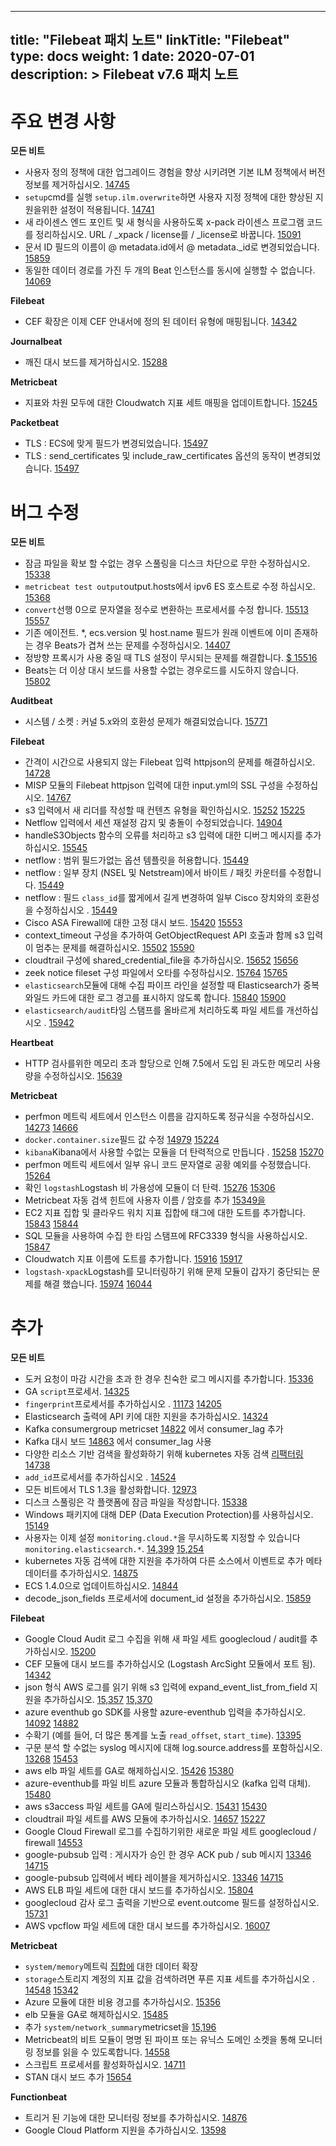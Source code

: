 ﻿ 


---
title: "Filebeat 패치 노트"
linkTitle: "Filebeat"
type: docs
weight: 1
date: 2020-07-01
description: >
  Filebeat v7.6 패치 노트
---

# 주요 변경 사항

**모든 비트**

-   사용자 정의 정책에 대한 업그레이드 경험을 향상 시키려면 기본 ILM 정책에서 버전 정보를 제거하십시오. [14745](https://github.com/elastic/beats/pull/14745)
-   `setup`cmd를 실행 `setup.ilm.overwrite`하면 사용자 지정 정책에 대한 향상된 지원을위한 설정이 적용됩니다. [14741](https://github.com/elastic/beats/pull/14741)
-   새 라이센스 엔드 포인트 및 새 형식을 사용하도록 x-pack 라이센스 프로그램 코드를 정리하십시오. URL / _xpack / license를 / _license로 바꿉니다. [15091](https://github.com/elastic/beats/pull/15091)
-   문서 ID 필드의 이름이 @ metadata.id에서 @ metadata._id로 변경되었습니다. [15859](https://github.com/elastic/beats/pull/15859)
-   동일한 데이터 경로를 가진 두 개의 Beat 인스턴스를 동시에 실행할 수 없습니다. [14069](https://github.com/elastic/beats/pull/14069)

**Filebeat**

-  CEF 확장은 이제 CEF 안내서에 정의 된 데이터 유형에 매핑됩니다. [14342](https://github.com/elastic/beats/pull/14342)

**Journalbeat**

-   깨진 대시 보드를 제거하십시오. [15288](https://github.com/elastic/beats/pull/15288)

**Metricbeat**

-  지표와 차원 모두에 대한 Cloudwatch 지표 세트 매핑을 업데이트합니다. [15245](https://github.com/elastic/beats/pull/15245)

**Packetbeat**

-   TLS : ECS에 맞게 필드가 변경되었습니다. [15497](https://github.com/elastic/beats/pull/15497)
-   TLS : send_certificates 및 include_raw_certificates 옵션의 동작이 변경되었습니다. [15497](https://github.com/elastic/beats/pull/15497)

# 버그 수정

**모든 비트**

-   잠금 파일을 확보 할 수없는 경우 스풀링을 디스크 차단으로 무한 수정하십시오. [15338](https://github.com/elastic/beats/pull/15338)
-   `metricbeat test output`output.hosts에서 ipv6 ES 호스트로 수정 하십시오. [15368](https://github.com/elastic/beats/pull/15368)
-   `convert`선행 0으로 문자열을 정수로 변환하는 프로세서를 수정 합니다. [15513](https://github.com/elastic/beats/issues/15513) [15557](https://github.com/elastic/beats/pull/15557)
-   기존 에이전트. *, ecs.version 및 host.name 필드가 원래 이벤트에 이미 존재하는 경우 Beats가 겹쳐 쓰는 문제를 수정하십시오. [14407](https://github.com/elastic/beats/pull/14407)
-   정방향 프록시가 사용 중일 때 TLS 설정이 무시되는 문제를 해결합니다. [$ 15516](https://github.com/elastic/beats/pull/15516)
-   Beats는 더 이상 대시 보드를 사용할 수없는 경우로드를 시도하지 않습니다. [15802](https://github.com/elastic/beats/pull/15802)

**Auditbeat**

-   시스템 / 소켓 : 커널 5.x와의 호환성 문제가 해결되었습니다. [15771](https://github.com/elastic/beats/pull/15771)

**Filebeat**

-   간격이 시간으로 사용되지 않는 Filebeat 입력 httpjson의 문제를 해결하십시오. [14728](https://github.com/elastic/beats/pull/14728)
-   MISP 모듈의 Filebeat httpjson 입력에 대한 input.yml의 SSL 구성을 수정하십시오. [14767](https://github.com/elastic/beats/pull/14767)
-   s3 입력에서 새 리더를 작성할 때 컨텐츠 유형을 확인하십시오. [15252](https://github.com/elastic/beats/pull/15252) [15225](https://github.com/elastic/beats/issues/15225)
-   Netflow 입력에서 세션 재설정 감지 및 충돌이 수정되었습니다. [14904](https://github.com/elastic/beats/pull/14904)
-   handleS3Objects 함수의 오류를 처리하고 s3 입력에 대한 디버그 메시지를 추가하십시오. [15545](https://github.com/elastic/beats/pull/15545)
-   netflow : 범위 필드가없는 옵션 템플릿을 허용합니다. [15449](https://github.com/elastic/beats/pull/15449)
-   netflow : 일부 장치 (NSEL 및 Netstream)에서 바이트 / 패킷 카운터를 수정합니다. [15449](https://github.com/elastic/beats/pull/15449)
-   netflow : 필드 `class_id`를 짧게에서 길게 변경하여 일부 Cisco 장치와의 호환성을 수정하십시오 . [15449](https://github.com/elastic/beats/pull/15449)
-   Cisco ASA Firewall에 대한 고정 대시 보드. [15420](https://github.com/elastic/beats/issues/15420) [15553](https://github.com/elastic/beats/pull/15553)
-   context_timeout 구성을 추가하여 GetObjectRequest API 호출과 함께 s3 입력이 멈추는 문제를 해결하십시오. [15502](https://github.com/elastic/beats/issues/15502) [15590](https://github.com/elastic/beats/pull/15590)
-   cloudtrail 구성에 shared_credential_file을 추가하십시오. [15652](https://github.com/elastic/beats/issues/15652) [15656](https://github.com/elastic/beats/pull/15656)
-   zeek notice fileset 구성 파일에서 오타를 수정하십시오. [15764](https://github.com/elastic/beats/issues/15764) [15765](https://github.com/elastic/beats/pull/15765)
-   `elasticsearch`모듈에 대해 수집 파이프 라인을 설정할 때 Elasticsearch가 중복 와일드 카드에 대한 로그 경고를 표시하지 않도록 합니다. [15840](https://github.com/elastic/beats/issues/15840) [15900](https://github.com/elastic/beats/pull/15900)
-   `elasticsearch/audit`타임 스탬프를 올바르게 처리하도록 파일 세트를 개선하십시오 . [15942](https://github.com/elastic/beats/pull/15942)

**Heartbeat**

-   HTTP 검사를위한 메모리 초과 할당으로 인해 7.5에서 도입 된 과도한 메모리 사용량을 수정하십시오. [15639](https://github.com/elastic/beats/pull/15639)

**Metricbeat**

-   perfmon 메트릭 세트에서 인스턴스 이름을 감지하도록 정규식을 수정하십시오. [14273](https://github.com/elastic/beats/issues/14273) [14666](https://github.com/elastic/beats/pull/14666)
-   `docker.container.size`필드 값 수정 [14979](https://github.com/elastic/beats/issues/14979) [15224](https://github.com/elastic/beats/pull/15224)
-   `kibana`Kibana에서 사용할 수없는 모듈을 더 탄력적으로 만듭니다 . [15258](https://github.com/elastic/beats/issues/15258) [15270](https://github.com/elastic/beats/pull/15270)
-   perfmon 메트릭 세트에서 일부 유니 코드 문자열로 공황 예외를 수정했습니다. [15264](https://github.com/elastic/beats/issues/15264)
-   확인 `logstash`Logstash 비 가용성에 모듈이 더 탄력. [15276](https://github.com/elastic/beats/issues/15276) [15306](https://github.com/elastic/beats/pull/15306)
-   Metricbeat 자동 검색 힌트에 사용자 이름 / 암호를 추가 [15349을](https://github.com/elastic/beats/pull/15349)
-   EC2 지표 집합 및 클라우드 워치 지표 집합에 태그에 대한 도트를 추가합니다. [15843](https://github.com/elastic/beats/issues/15843) [15844](https://github.com/elastic/beats/pull/15844)
-   SQL 모듈을 사용하여 수집 한 타임 스탬프에 RFC3339 형식을 사용하십시오. [15847](https://github.com/elastic/beats/pull/15847)
-   Cloudwatch 지표 이름에 도트를 추가합니다. [15916](https://github.com/elastic/beats/issues/15916) [15917](https://github.com/elastic/beats/pull/15917)
-   `logstash-xpack`Logstash를 모니터링하기 위해 문제 모듈이 갑자기 중단되는 문제를 해결 했습니다. [15974](https://github.com/elastic/beats/issues/15974) [16044](https://github.com/elastic/beats/pull/16044)

# 추가

**모든 비트**

-   도커 요청이 마감 시간을 초과 한 경우 친숙한 로그 메시지를 추가합니다. [15336](https://github.com/elastic/beats/pull/15336)
-   GA `script`프로세서. [14325](https://github.com/elastic/beats/pull/14325)
-   `fingerprint`프로세서를 추가하십시오 . [11173](https://github.com/elastic/beats/issues/11173) [14205](https://github.com/elastic/beats/pull/14205)
-   Elasticsearch 출력에 API 키에 대한 지원을 추가하십시오. [14324](https://github.com/elastic/beats/pull/14324)
-   Kafka consumergroup metricset [14822](https://github.com/elastic/beats/pull/14822) 에서 consumer_lag 추가[](https://github.com/elastic/beats/pull/14822)
-   Kafka 대시 보드 [14863](https://github.com/elastic/beats/pull/14863) 에서 consumer_lag 사용[](https://github.com/elastic/beats/pull/14863)
-   다양한 리소스 기반 검색을 활성화하기 위해 kubernetes 자동 검색 [리팩터링 14738](https://github.com/elastic/beats/pull/14738)
-   `add_id`프로세서를 추가하십시오 . [14524](https://github.com/elastic/beats/pull/14524)
-   모든 비트에서 TLS 1.3을 활성화합니다. [12973](https://github.com/elastic/beats/pull/12973)
-   디스크 스풀링은 각 플랫폼에 잠금 파일을 작성합니다. [15338](https://github.com/elastic/beats/pull/15338)
-   Windows 패키지에 대해 DEP (Data Execution Protection)를 사용하십시오. [15149](https://github.com/elastic/beats/pull/15149)
-   사용자는 이제 설정 `monitoring.cloud.*`을 무시하도록 지정할 수 있습니다 `monitoring.elasticsearch.*`. [14,399](https://github.com/elastic/beats/issues/14399) [15,254](https://github.com/elastic/beats/pull/15254)
-   kubernetes 자동 검색에 대한 지원을 추가하여 다른 소스에서 이벤트로 추가 메타 데이터를 추가하십시오. [14875](https://github.com/elastic/beats/pull/14875)
-   ECS 1.4.0으로 업데이트하십시오. [14844](https://github.com/elastic/beats/pull/14844)
-   decode_json_fields 프로세서에 document_id 설정을 추가하십시오. [15859](https://github.com/elastic/beats/pull/15859)

**Filebeat**

-   Google Cloud Audit 로그 수집을 위해 새 파일 세트 googlecloud / audit를 추가하십시오. [15200](https://github.com/elastic/beats/pull/15200)
-   CEF 모듈에 대시 보드를 추가하십시오 (Logstash ArcSight 모듈에서 포트 됨). [14342](https://github.com/elastic/beats/pull/14342)
-   json 형식 AWS 로그를 읽기 위해 s3 입력에 expand_event_list_from_field 지원을 추가하십시오. [15,357](https://github.com/elastic/beats/issues/15357) [15,370](https://github.com/elastic/beats/pull/15370)
-   azure eventhub go SDK를 사용할 azure-eventhub 입력을 추가하십시오. [14092](https://github.com/elastic/beats/issues/14092) [14882](https://github.com/elastic/beats/pull/14882)
-   수확기 (예를 들어, 더 많은 통계를 노출 `read_offset`, `start_time`). [13395](https://github.com/elastic/beats/pull/13395)
-   구문 분석 할 수없는 syslog 메시지에 대해 log.source.address를 포함하십시오. [13268](https://github.com/elastic/beats/issues/13268) [15453](https://github.com/elastic/beats/pull/15453)
-   aws elb 파일 세트를 GA로 해제하십시오. [15426](https://github.com/elastic/beats/pull/15426) [15380](https://github.com/elastic/beats/issues/15380)
-   azure-eventhub를 파일 비트 azure 모듈과 통합하십시오 (kafka 입력 대체). [15480](https://github.com/elastic/beats/pull/15480)
-   aws s3access 파일 세트를 GA에 릴리스하십시오. [15431](https://github.com/elastic/beats/pull/15431) [15430](https://github.com/elastic/beats/issues/15430)
-   cloudtrail 파일 세트를 AWS 모듈에 추가하십시오. [14657](https://github.com/elastic/beats/issues/14657) [15227](https://github.com/elastic/beats/pull/15227)
-   Google Cloud Firewall 로그를 수집하기위한 새로운 파일 세트 googlecloud / firewall [14553](https://github.com/elastic/beats/pull/14553)
-   google-pubsub 입력 : 게시자가 승인 한 경우 ACK pub / sub 메시지 [13346](https://github.com/elastic/beats/issues/13346) [14715](https://github.com/elastic/beats/pull/14715)
-   google-pubsub 입력에서 베타 레이블을 제거하십시오. [13346](https://github.com/elastic/beats/issues/13346) [14715](https://github.com/elastic/beats/pull/14715)
-   AWS ELB 파일 세트에 대한 대시 보드를 추가하십시오. [15804](https://github.com/elastic/beats/pull/15804)
-   googlecloud 감사 로그 출력을 기반으로 event.outcome 필드를 설정하십시오. [15731](https://github.com/elastic/beats/pull/15731)
-   AWS vpcflow 파일 세트에 대한 대시 보드를 추가하십시오. [16007](https://github.com/elastic/beats/pull/16007)

**Metricbeat**

-   `system/memory`메트릭 [집합에](https://github.com/elastic/beats/pull/15492) 대한 데이터 확장[](https://github.com/elastic/beats/pull/15492)
-   `storage`스토리지 계정의 지표 값을 검색하려면 푸른 지표 세트를 추가하십시오 . [14548](https://github.com/elastic/beats/issues/14548) [15342](https://github.com/elastic/beats/pull/15342)
-   Azure 모듈에 대한 비용 경고를 추가하십시오. [15356](https://github.com/elastic/beats/pull/15356)
-   elb 모듈을 GA로 해제하십시오. [15485](https://github.com/elastic/beats/pull/15485)
-   추가 `system/network_summary`metricset을 [15,196](https://github.com/elastic/beats/pull/15196)
-   Metricbeat의 비트 모듈이 명명 된 파이프 또는 유닉스 도메인 소켓을 통해 모니터링 정보를 읽을 수 있도록합니다. [14558](https://github.com/elastic/beats/pull/14558)
-   스크립트 프로세서를 활성화하십시오. [14711](https://github.com/elastic/beats/pull/14711)
-   STAN 대시 보드 추가 [15654](https://github.com/elastic/beats/pull/15654)

**Functionbeat**

-   트리거 된 기능에 대한 모니터링 정보를 추가하십시오. [14876](https://github.com/elastic/beats/pull/14876)
-   Google Cloud Platform 지원을 추가하십시오. [13598](https://github.com/elastic/beats/pull/13598)


